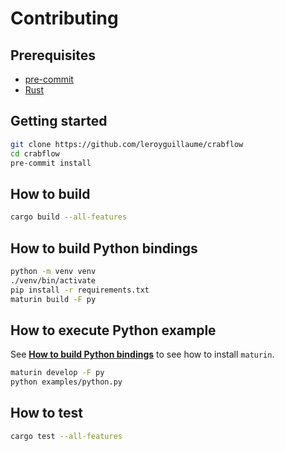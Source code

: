 # Contributing

## Prerequisites
- [pre-commit](https://pre-commit.com/)
- [Rust](https://rustup.rs/)

## Getting started

```bash
git clone https://github.com/leroyguillaume/crabflow
cd crabflow
pre-commit install
```

## How to build

```bash
cargo build --all-features
```

## How to build Python bindings

```bash
python -m venv venv
./venv/bin/activate
pip install -r requirements.txt
maturin build -F py
```

## How to execute Python example

See [**How to build Python bindings**](#how-to-build-python-bindings) to see how to install `maturin`.

```bash
maturin develop -F py
python examples/python.py
```

## How to test

```bash
cargo test --all-features
```
